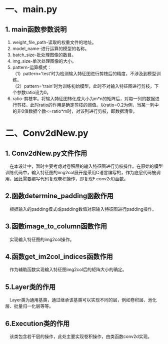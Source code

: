 # 一、main.py
## 1. main函数参数说明
1. weight\_file\_path-读取的权重文件的地址。
2. model_name-进行运算的模型的名称。
3. batch_size-批处理图像的数目。
4. img_size-单次处理图像的大小。
5. pattern-运算模式：  
	（1）pattern='test'时为检测输入特征图进行剪枝后的精度，不涉及到模型训练。  
	（2）pattern='train'时为训练初始模型，此时不对输入特征图进行剪枝，下个参数ratio设为0。
6. ratio-剪枝率。将输入特征图转化成大小为m*n的矩阵后，对每一列的数据进行剪枝。此时ratio的作用是确定剪枝的阈值。以ratio=0.2为例，当某一列中的非0值数据个数<=ratio\*m时，对该列进行剪枝，即数据清零。 
# 二、Conv2dNew.py
## 1. Conv2dNew.py文件作用 
&emsp;在本设计中，暂时主要考虑对卷积层的输入特征图进行剪枝操作。在原始的模型训练代码中，输入特征图的img2col展开是采用C语言编写的，作为底层代码被调用，因此需要编写代码复现卷积操作，即复现F.conv2d()函数。
## 2.函数determine_padding函数作用
&emsp;根据输入的padding模式或padding数值对原输入特征图进行padding操作。
## 3.函数image\_to_column函数作用
&emsp;实现输入特征图的img2col操作。
## 4.函数get_im2col_indices函数作用
&emsp;作为辅助函数实现输入特征图img2col后的矩阵大小的确定。
## 5.Layer类的作用
&emsp;Layer类为通用基类，通过继承该基类可以实现不同的层，例如卷积层、池化层、批量归一化层等等。
## 6.Execution类的作用
&emsp;该类包含若干层的操作，此处主要实现卷积操作，由类函数conv2d实现。
